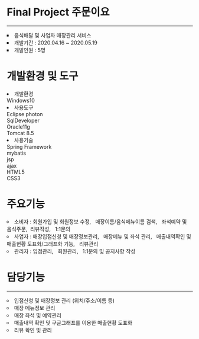 # Final Project 주문이요

<hr>

<li type="square">음식배달 및 사업자 매장관리 서비스</li>

<li type="square">개발기간 : 2020.04.16 ~ 2020.05.19</li>

<li type="square">개발인원 : 5명</li>

# 개발환경 및 도구

<li> 개발환경 <br>
 Windows10
  
<li> 사용도구 <br>
  Eclipse photon<br>
  SqlDeveloper<br>
  Oracle11g<br>
  Tomcat 8.5
  
  
<li> 사용기술 <br>
  Spring Framework<br>
  mybatis<br>
  jsp<br>
  ajax<br>
 HTML5<br>
 CSS3<br>
  


# 주요기능 

<div>
  
  <li type="circle">소비자 : 회원가입 및 회원정보 수정, &nbsp 매장이름/음식메뉴이름 검색, &nbsp 좌석예약 및 음식주문,&nbsp 리뷰작성, &nbsp 1:1문의 </li>
  
  <li type="circle">사업자 : 매장입점신청 및 매장정보관리, &nbsp 매장메뉴 및 좌석 관리, &nbsp 매출내역확인 및 매출현황 도표화/그래프화 기능, &nbsp  리뷰관리</li>
  
  <li type="circle">관리자 : 입점관리, &nbsp 회원관리, &nbsp 1:1문의 및 공지사항 작성 </li>
  
  </div>
  
 # 담당기능
 
 <hr>
 
 <li type="circle"> 입점신청 및 매장정보 관리 (위치/주소/이름 등)
 <li type="circle"> 매장 메뉴정보 관리
 <li type="circle"> 매장 좌석 및 예약관리
 <li type="circle"> 매출내역 확인 및 구글그래프를 이용한 매출현황 도표화
 <li type="circle"> 리뷰 확인 및 관리



